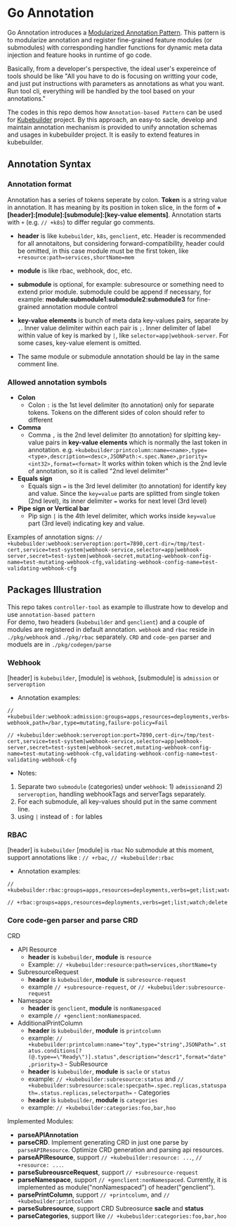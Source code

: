 # Go Annotation
Go Annotation introduces a [Modularized Annotation Pattern](./Modularized-Annotation-Pattern.md). This pattern is to modularize annotation and register fine-grained feature modules (or submodules) with corresponding handler functions for dynamic meta data injection and feature hooks in runtime of go code.

Basically, from a developer's perspective, the ideal user's expereince of tools should be like "All you have to do is focusing on writting your code, and just put instructions with parameters as annotations as what you want. Run tool cli, everything will be handled by the tool based on your annotations."

The codes in this repo demos how `Annotation-based Pattern` can be used for [Kubebuilder](https://github.com/kubernetes-sigs/kubebuilder) project. By this approach, an easy-to sacle, develop and maintain annotation mechanism is provided to unify annotation schemas and usages in kubebuilder project. It is easily to extend features in kubebuilder.

## Annotation Syntax
### Annotation format
Annotation has a series of tokens seperate by colon. **Token** is a string value in annotation. It has meaning by its position in token slice, in the form of **+[header]:[module]:[submodule]:[key-value elements]**. Annotation starts with `+` (e.g. `// +k8s`) to differ regular go comments.

- **header** is like `kubebuilder`, `k8s`, `genclient`, etc. Header is recommended for all annotaitons, but considering forward-compatibility, header could be omitted, in this case module must be the first token, like `+resource:path=services,shortName=mem`

- **module** is like rbac, webhook, doc, etc. 
- **submodule** is optional, for example: subresource or something need to extend prior module. submodule could be append if necessary, for example: **module:submodule1:submodule2:submodule3** for fine-grained annotation module control

- **key-value elements** is bunch of meta data key-values pairs, separate by `,`. Inner value delimiter within each pair is `;`. Inner delimiter of label within value of key is marked by `|`, like `selector=app|webhook-server`. For some cases, key-value element is omitted.

- The same module or submodule annotation should be lay in the same comment line.

### Allowed annotation symbols
- **Colon**
  - Colon `:` is the 1st level delimiter (to annotation) only for separate tokens. Tokens on the different sides of colon should refer to different
- **Comma**
  - Comma `,` is the 2nd level delimiter (to annotation) for slpitting key-value pairs in **key-value elements** which is normally the last token in annotation. e.g. `+kubebuilder:printcolumn:name=<name>,type=<type>,description=<desc>,JSONPath:<.spec.Name>,priority=<int32>,format=<format>` It works within token which is the 2nd levle of annotation, so it is called "2nd level delimiter"
- **Equals sign**
  - Equals sign `=` is the 3rd level delimiter (to annotation) for identify key and value. Since the `key=value` parts are splitted from single token (2nd level), its inner delimiter `=` works for next level (3rd level)
- **Pipe sign or Vertical bar**
  - Pip sign `|` is the 4th level delimiter, which works inside `key=value` part (3rd level) indicating key and value.

Examples of annotation signs:
`// +kubebuilder:webhook:serveroption:port=7890,cert-dir=/tmp/test-cert,service=test-system|webhook-service,selector=app|webhook-server,secret=test-system|webhook-secret,mutating-webhook-config-name=test-mutating-webhook-cfg,validating-webhook-config-name=test-validating-webhook-cfg`


## Packages Illustration
This repo takes `controller-tool` as example to illustrate how to develop and use `annotation-based pattern`  
For demo, two headers (`kubebuilder` and `genclient`) and a couple of modules are registered in default annotation.
`webhook` and `rbac` reside in `./pkg/webhook` and `./pkg/rbac` separately. `CRD` and `code-gen` parser and moduels are in `./pkg/codegen/parse`

### Webhook
[header] is `kubebuilder`,
[module] is `webhook`,
[submodule] is `admission` or `serveroption`

- Annotation examples:
```golang
// +kubebuilder:webhook:admission:groups=apps,resources=deployments,verbs=CREATE;UPDATE,name=bar-webhook,path=/bar,type=mutating,failure-policy=Fail

// +kubebuilder:webhook:serveroption:port=7890,cert-dir=/tmp/test-cert,service=test-system|webhook-service,selector=app|webhook-server,secret=test-system|webhook-secret,mutating-webhook-config-name=test-mutating-webhook-cfg,validating-webhook-config-name=test-validating-webhook-cfg
```
- Notes:
1. Separate two `submodule` (categories) under `webhook`: 1) `admission`and 2) `serveroption`, handling webhookTags and serverTags separately.
2. For each submodule, all key-values should put in the same comment line.
3. using `|` instead of `:` for lables

### RBAC
[header] is `kubebuilder`
[module] is `rbac`
No submodule at this moment, support annotations like : `// +rbac`, `// +kubebuilder:rbac`

- Annotation examples:
```golang
// +kubebuilder:rbac:groups=apps,resources=deployments,verbs=get;list;watch;delete

// +rbac:groups=apps,resources=deployments,verbs=get;list;watch;delete
```

### Core code-gen parser and parse CRD
CRD
   - API Resource
      -  **header** is `kubebuilder`, **module** is `resource`
      - Example: `// +kubebuilder:resource:path=services,shortName=ty`
   - SubresourceRequest
     -  **header** is `kubebuilder`, **module** is `subresource-request`
      - example `// +subresource-request`, or `// +kubebuilder:subresource-request`
   - Namespace
      - **header** is `genclient`, **module** is `nonNamespaced`
      - example `// +genclient:nonNamespaced`.
   - AdditionalPrintColumn
      - **header** is `kubebuilder`, **module** is `printcolumn`
      - example: `// +kubebuilder:printcolumn:name="toy",type="string",JSONPath=".status.conditions[?(@.type==\"Ready\")].status",description="descr1",format="date",priority=3`
    - SubResource
       - **header** is `kubebuilder`, **module** is `sacle` or  `status`
       - example: `// +kubebuilder:subresource:status` and `// +kubebuilder:subresource:scale:specpath=.spec.replicas,statuspath=.status.replicas,selectorpath=`
    - Categories
       - **header** is `kubebuilder`, **module** is `categories`
       - example: `// +kubebuilder:categories:foo,bar,hoo`


Implemented Modules:
- **parseAPIAnnotation**
- **parseCRD**. Implement generating CRD in just one parse by `parseAPIResource`. Optimize CRD generation and parsing api resources.
- **parseAPIResource**, support `// +kubebuilder:resource: ...`, `// +resource: ...`. 
- **parseSubreousrceRequest**, support `// +subresource-request`
- **parseNamespace**, support `// +genclient:nonNamespaced`. Currently, it is implemented as module("nonNamespaced") of header("genclient").
- **parsePrintColumn**, support `// +printcolumn`, and `// +kubebuilder:printcolumn`
- **parseSubresource**, support CRD Subreosurce **sacle** and **status**
- **parseCategories**, support like `// +kubebuilder:categories:foo,bar,hoo`
